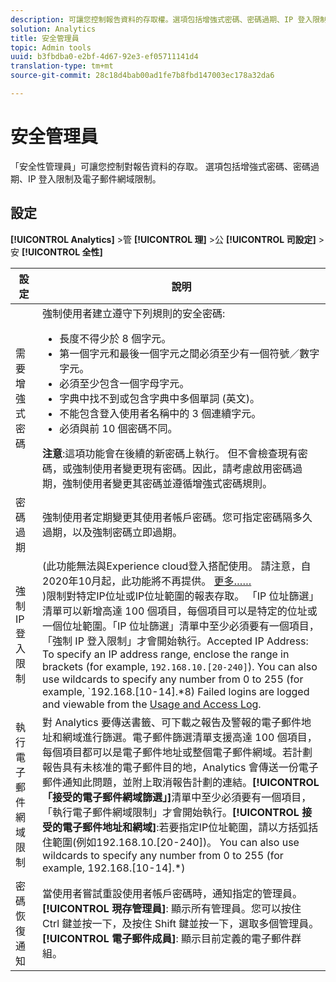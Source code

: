 ```yaml
---
description: 可讓您控制報告資料的存取權。選項包括增強式密碼、密碼過期、IP 登入限制及電子郵件網域限制。
solution: Analytics
title: 安全管理員
topic: Admin tools
uuid: b3fbdba0-e2bf-4d67-92e3-ef05711141d4
translation-type: tm+mt
source-git-commit: 28c18d4bab00ad1fe7b8fbd147003ec178a32da6

---
```



# 安全管理員

「安全性管理員」可讓您控制對報告資料的存取。 選項包括增強式密碼、密碼過期、IP 登入限制及電子郵件網域限制。

## 設定

**[!UICONTROL Analytics]** &gt;管 **[!UICONTROL 理]** &gt;公 **[!UICONTROL 司設定]** &gt;安 **[!UICONTROL 全性]**

| 設定 | 說明 |
|--- |--- |
| 需要增強式密碼 | 強制使用者建立遵守下列規則的安全密碼: <ul><li>長度不得少於 8 個字元。</li><li>第一個字元和最後一個字元之間必須至少有一個符號／數字字元。</li><li>必須至少包含一個字母字元。</li><li>字典中找不到或包含字典中多個單詞 (英文)。</li><li>不能包含登入使用者名稱中的 3 個連續字元。</li><li>必須與前 10 個密碼不同。</li></ul>**注意**:這項功能會在後續的新密碼上執行。 但不會檢查現有密碼，或強制使用者變更現有密碼。因此，請考慮啟用密碼過期，強制使用者變更其密碼並遵循增強式密碼規則。 |
| 密碼過期 | 強制使用者定期變更其使用者帳戶密碼。您可指定密碼隔多久過期，以及強制密碼立即過期。 |
| 強制 IP 登入限制 | (此功能無法與Experience cloud登入搭配使用。 請注意，自2020年10月起，此功能將不再提供。 [更多……](/help/admin/company/login-restrictions-eol.md)<br> )限制對特定IP位址或IP位址範圍的報表存取。 「IP 位址篩選」清單可以新增高達 100 個項目，每個項目可以是特定的位址或一個位址範圍。「IP 位址篩選」清單中至少必須要有一個項目，「強制 IP 登入限制」才會開始執行。Accepted IP Address: To specify an IP address range, enclose the range in brackets (for example, `192.168.10.[20-240]`). You can also use wildcards to specify any number from 0 to 255 (for example, `192.168.[10-14].*8) Failed logins are logged and viewable from the [Usage and Access Log](https://docs.adobe.com/content/help/en/analytics/admin/admin-tools/logs.html#section_6FBAF92D9EA244809C45A78A2F0A7232). |
| 執行電子郵件網域限制 | 對 Analytics 要傳送書籤、可下載之報告及警報的電子郵件地址和網域進行篩選。電子郵件篩選清單支援高達 100 個項目，每個項目都可以是電子郵件地址或整個電子郵件網域。若計劃報告具有未核准的電子郵件目的地，Analytics 會傳送一份電子郵件通知此問題，並附上取消報告計劃的連結。**[!UICONTROL 「接受的電子郵件網域篩選」]**&#x200B;清單中至少必須要有一個項目，「執行電子郵件網域限制」才會開始執行。**[!UICONTROL 接受的電子郵件地址和網域]**:若要指定IP位址範圍，請以方括弧括住範圍(例如192.168.10.[20-240])。 You can also use wildcards to specify any number from 0 to 255 (for example, 192.168.[10-14].*) |
| 密碼恢復通知 | 當使用者嘗試重設使用者帳戶密碼時，通知指定的管理員。**[!UICONTROL 現存管理員]**: 顯示所有管理員。您可以按住 Ctrl 鍵並按一下，及按住 Shift 鍵並按一下，選取多個管理員。**[!UICONTROL 電子郵件成員]**: 顯示目前定義的電子郵件群組。 |
